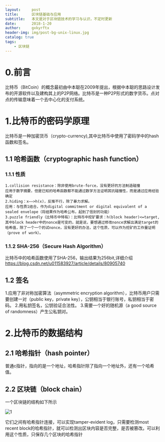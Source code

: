 ```yaml
---
layout:     post
title:      区块链基础与应用
subtitle:   本文是对于区块链技术的学习与认识，不定时更新
date:       2018-1-20
author:     gxkyrftx
header-img: img/post-bg-unix-linux.jpg
catalog: true
tags:
    - 区块链
---
```

# 0.前言
比特币（BitCoin）的概念最初由中本聪在2009年提出，根据中本聪的思路设计发布的开源软件以及建构其上的P2P网络。比特币是一种P2P形式的数字货币。点对点的传输意味着一个去中心化的支付系统。
# 1.比特币的密码学原理
比特币是一种加密货币（crypto-currency),其中比特币中使用了密码学中的hash函数和签名。
## 1.1 哈希函数（cryptographic hash function）
### 1.1.1 性质
    1.collision resistance：除非使用brute-force，没有更好的方法制造碰撞
    应用于数字摘要，但是已知的哈希函数都不能通过数学方法证明其抗碰撞性，而是通过应用经验确定
    2.hiding：x——>h(x)，反推不行，除了暴力求解。
    应用：与性质1结合，作为digital commitment or digital equivalent of a sealed envelope（将结果作为哈希公布，起到了信封的功能）
    3.puzzle friendly（比特币中特有）：比特币中挖矿要求：h(block header)<=target,其中block header中的nonce是可变的，就是说，要想通过修改nonce求解出满足target的哈希值，除了一个一个的试nonce，没有更好的办法，这个性质，可以作为挖矿的工作量证明（prove of work）。
### 1.1.2 SHA-256（Secure Hash Algorithm）
比特币中的哈希函数使用了SHA-256，输出结果为256bit,详细介绍<https://blog.csdn.net/u011583927/article/details/80905740>
## 1.2 签名
1.应用了非对称加密算法（asymmetric encryption algorithm），比特币用户只需要创建一对（public key，private key），公钥相当于银行账号，私钥相当于密码。
2.用私钥签名，公钥验证合法性。
3.需要一个好的随机源（a good source of randomness）产生公私钥对。
# 2.比特币的数据结构
## 2.1 哈希指针（hash pointer）
普通c指针，指向的是一个地址，哈希指针除了指向一个地址外，还有一个哈希值。
## 2.2 区块链（block chain）
一个区块链的结构如下所示

![1](1.png)

它们之间有哈希指针连接，可以实现tamper-evident log，只需要检测most recent block的哈希指针，就可以检测出区块内容是否完整，是否被篡改。可以利用这个性质，只保存几个区块的哈希指针

